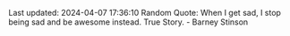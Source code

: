 Last updated: 2024-04-07 17:36:10
Random Quote: When I get sad, I stop being sad and be awesome instead. True Story. - Barney Stinson
